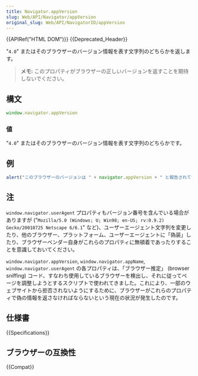 ```yaml
---
title: Navigator.appVersion
slug: Web/API/Navigator/appVersion
original_slug: Web/API/NavigatorID/appVersion
---
```


{{APIRef("HTML DOM")}} {{Deprecated_Header}}

"`4.0`" またはそのブラウザーのバージョン情報を表す文字列のどちらかを返します。

> **メモ:** このプロパティがブラウザーの正しいバージョンを返すことを期待しないでください。

## 構文

```js
window.navigator.appVersion
```

### 値

"`4.0`" またはそのブラウザーのバージョン情報を表す文字列のどちらかです。

## 例

```js
alert("このブラウザーのバージョンは " + navigator.appVersion + " と報告されています。");
```

## 注

`window.navigator.userAgent` プロパティもバージョン番号を含んでいる場合がありますが ("`Mozilla/5.0 (Windows; U; Win98; en-US; rv:0.9.2) Gecko/20010725 Netscape 6/6.1`" など)、ユーザーエージェント文字列を変更したり、他のブラウザー、プラットフォーム、ユーザーエージェントに「偽装」したり、ブラウザーベンダー自身がこれらのプロパティに無頓着であったりすることを意識しておいてください。

`window.navigator.appVersion`, `window.navigator.appName`, `window.navigator.userAgent` の各プロパティは、「ブラウザー推定」 (browser sniffing) コード、すなわち使用しているブラウザーを検出し、それに従ってページを調整しようとするスクリプトで使われてきました。これにより、一部のウェブサイトから拒否されないようにするために、ブラウザーがこれらのプロパティで偽の情報を返さなければならないという現在の状況が発生したのです。

## 仕様書

{{Specifications}}

## ブラウザーの互換性

{{Compat}}

